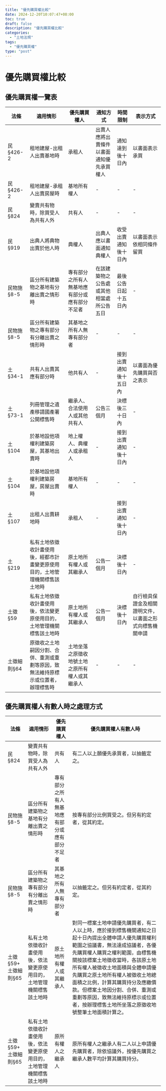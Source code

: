 ```yaml
---
title: "優先購買權比較"
date: 2024-12-20T10:07:47+08:00
toc: true
draft: false
description: "優先購買權比較"
categories:
  - "土地法規"
tags:
  - "優先購買權"
type: "post"
---
```

# 優先購買權比較

## 優先購買權一覽表

| 法條         | 適用情形                                                                           | 優先購買權人                                   | 通知方式                                 | 時間限制               | 表示方式                                                 |
| ------------ | ---------------------------------------------------------------------------------- | ---------------------------------------------- | ---------------------------------------- | ---------------------- | -------------------------------------------------------- |
| 民§426-2    | 租地建屋-出租人出賣基地時                                                          | 承租人                                         | 出賣人應將出賣條件以書面通知優先承買權人 | 通知達到後十日內       | 以書面表示承買                                           |
| 民§426-2    | 租地建屋-承租人出賣房屋時                                                          | 基地所有權人                                   | -                                        | -                      | -                                                        |
| 民§824      | 變賣共有物時，除買受人為共有人外                                                   | 共有人                                         | -                                        | -                      | -                                                        |
| 民§919      | 出典人將典物出賣於他人時                                                           | 典權人                                         | 出典人應以書面通知典權人                 | 收受出賣通知後十日內   | 以書面表示依相同條件留買                                 |
| 民物施§8-5  | 區分所有建築物之基地有分離出賣之情形時                                             | 專有部分之所有人無基地應有部分或應有部分不足者 | 在該建築物之公告處或其他相當處所公告五日 | 最後公告日起十五日內   | -                                                        |
| 民物施§8-5  | 區分所有建築物之專有部分有分離出賣之情形時                                         | 其基地之所有人無專有部分者                     | -                                        | -                      | -                                                        |
| 土§34-1     | 共有人出賣其應有部分時                                                             | 他共有人                                       | -                                        | 接到出賣通知後十五日內 | 以書面為優先購買與否之表示                               |
| 土§73-1     | 列冊管理之遺產移請國產署公開標售時                                                 | 繼承人、合法使用人或其他共有人                 | 公告三個月                               | 決標後三十日內         | -                                                        |
| 土§104      | 於基地設他項權利建築房屋，其基地出賣時                                             | 地上權人、典權人或承租人                       | -                                        | 接到出賣通知後十日內   | -                                                        |
| 土§104      | 於基地設他項權利建築房屋，房屋出賣時                                               | 基地所有權人                                   | -                                        | -                      | -                                                        |
| 土§107      | 出租人出賣耕地時                                                                   | 承租人                                         | -                                        | 接到出賣通知後十日內   | -                                                        |
| 土§219      | 私有土地依徵收計畫使用後，經都市計畫變更原使用目的，土地管理機關標售該土地時       | 原土地所有權人或其繼承人                       | 公告一個月                               | 決標後十日內           | -                                                        |
| 土徵§59     | 私有土地依徵收計畫使用後，依法變更原使用目的，土地管理機關標售該土地時             | 原土地所有權人或其繼承人                       | 公告一個月                               | 決標後十日內           | 自行檢具保證金及相關證明文件，以書面之形式向標售機關申請 |
| 土徵細則§64 | 原徵收之土地嗣因分割、合併、重測或重劃等原因，致無法維持原標示或位置者，辦理標售時 | 土地坐落之原徵收地號土地之原所有權人或其繼承人 | -                                        | -                      | -                                                        |

## 優先購買權人有數人時之處理方式

| 法條                   | 適用情形                                                               | 優先購買權人                                   | 優先購買權人有數人時                                                                                                                                                                                                                                                                                                                                                                                                                           |
| ---------------------- | ---------------------------------------------------------------------- | ---------------------------------------------- | ---------------------------------------------------------------------------------------------------------------------------------------------------------------------------------------------------------------------------------------------------------------------------------------------------------------------------------------------------------------------------------------------------------------------------------------------- |
| 民§824                | 變賣共有物時，除買受人為共有人外                                       | 共有人                                         | 有二人以上願優先承買者，以抽籤定之。                                                                                                                                                                                                                                                                                                                                                                                                           |
| 民物施§8-5            | 區分所有建築物之基地有分離出賣之情形時                                 | 專有部分之所有人無基地應有部分或應有部分不足者 | 按專有部分比例買受之。但另有約定者，從其約定。                                                                                                                                                                                                                                                                                                                                                                                                 |
| 民物施§8-5            | 區分所有建築物之專有部分有分離出賣之情形時                             | 其基地之所有人無專有部分者                     | 以抽籤定之。但另有約定者，從其約定。                                                                                                                                                                                                                                                                                                                                                                                                           |
| 土徵§59+ 土徵細則§65 | 私有土地依徵收計畫使用後，依法變更原使用目的，土地管理機關標售該土地時 | 原土地所有權人或其繼承人                       | 對同一標案土地申請優先購買者，有二人以上時，應於接到標售機關通知之日起十日內提出全體申請人優先購買權利範圍之協議書，無法達成協議者，各優先購買權人購買之權利範圍，由標售機關按該標案土地徵收當時，各該原土地所有權人被徵收土地面積與全體申請優先購買之原土地所有權人被徵收土地總面積之比例，計算其購買持分及應繳價款。但標案土地因分割、合併、重測或重劃等原因，致無法維持原標示或位置者，按辦理標售土地所坐落之原徵收地號整筆土地面積計算之。 |
| 土徵§59+ 土徵細則§65 | 私有土地依徵收計畫使用後，依法變更原使用目的，土地管理機關標售該土地時 | 原所有權人之繼承人                             | 原所有權人之繼承人有二人以上申請優先購買者，除依協議外，按優先購買之繼承人數平均計算其購買持分。                                                                                                                                                                                                                                                                                                                                               |
